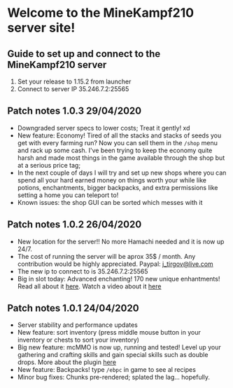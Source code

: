# Welcome to the MineKampf210 server site!

## Guide to set up and connect to the MineKampf210 server

1. Set your release to 1.15.2 from launcher
2. Connect to server IP 35.246.7.2:25565

## Patch notes 1.0.3 29/04/2020

* Downgraded server specs to lower costs; Treat it gently! xd
* New feature: Economy! Tired of all the stacks and stacks of seeds you get with every farming run? Now you can sell them in the `/shop` menu and rack up some cash. I've been trying to keep the economy quite harsh and made most things in the game available through the shop but at a serious price tag;
* In the next couple of days I will try and set up new shops where you can spend all your hard earned money on things worth your while like potions, enchantments, bigger backpacks, and extra permissions like setting a home you can teleport to!
* Known issues: the shop GUI can be sorted which messes with it


## Patch notes 1.0.2 26/04/2020

* New location for the server!! No more Hamachi needed and it is now up 24/7.
* The cost of running the server will be aprox 35$ / month. Any contribution would be highly appreciated. Paypal: j_tirgov@live.com
* The new ip to connect to is 35.246.7.2:25565
* Big in slot today: Advanced enchanting! 170 new unique enhantments! Read all about it [here](https://www.spigotmc.org/resources/%E2%AD%95%EF%B8%8F-advancedenchantments-%E2%9C%A8-create-custom-enchantments-%E2%9C%A8-170-enchants-%E2%9C%85.43058/). Watch a video about it [here](https://www.youtube.com/watch?time_continue=358&v=X_JxT0PGUHw&feature=emb_title)

## Patch notes 1.0.1 24/04/2020

* Server stability and performance updates
* New feature: sort inventory (press middle mouse button in your inventory or chests to sort your inventory)
* Big new feature: mcMMO is now up, running and tested! Level up your gathering and crafting skills and gain special skills such as double drops. More about the plugin [here](https://mcmmo.org/#home)
* New feature: Backpacks! type `/ebpc` in game to see al recipes
* Minor bug fixes: Chunks pre-rendered; splated the lag... hopefully.



